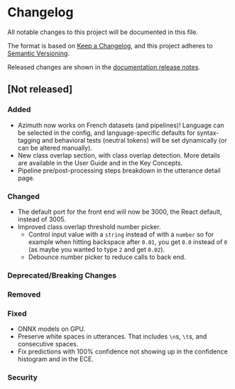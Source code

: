 # Changelog

All notable changes to this project will be documented in this file.

The format is based on [Keep a Changelog](https://keepachangelog.com/en/1.0.0/), and this project
adheres to [Semantic Versioning](https://semver.org/spec/v2.0.0.html).

Released changes are shown in the
[documentation release notes](docs/docs/getting-started/changelog.md).

## [Not released]

### Added
- Azimuth now works on French datasets (and pipelines)! Language can be selected in the config,
  and language-specific defaults for syntax-tagging and behavioral tests (neutral tokens) will be
  set dynamically (or can be altered manually).
- New class overlap section, with class overlap detection. More details are available in the User Guide and in the Key Concepts.
- Pipeline pre/post-processing steps breakdown in the utterance detail page.

### Changed
- The default port for the front end will now be 3000, the React default, instead of 3005.
- Improved class overlap threshold number picker.
  - Control input value with a `string` instead of with a `number` so for example when hitting backspace after `0.01`, you get `0.0` instead of `0` (as maybe you wanted to type `2` and get `0.02`).
  - Debounce number picker to reduce calls to back end.

### Deprecated/Breaking Changes

### Removed

### Fixed
- ONNX models on GPU.
- Preserve white spaces in utterances. That includes `\n`s, `\t`s, and consecutive spaces.
- Fix predictions with 100% confidence not showing up in the confidence histogram and in the ECE.

### Security
